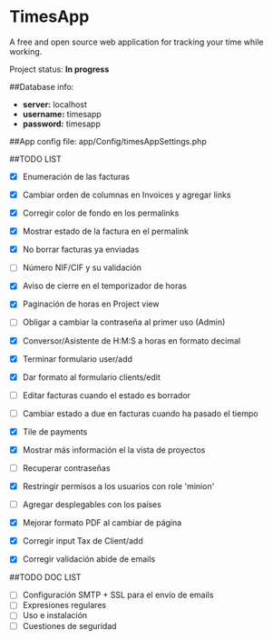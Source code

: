  TimesApp
==========

A free and open source web application for tracking your time while working.

Project status: **In progress**

##Database info:
+ __server:__ localhost
+ __username:__ timesapp
+ __password:__ timesapp

##App config file:
app/Config/timesAppSettings.php

##TODO LIST
- [x] Enumeración de las facturas
- [x] Cambiar orden de columnas en Invoices y agregar links
- [x] Corregir color de fondo en los permalinks 
- [x] Mostrar estado de la factura en el permalink
- [x] No borrar facturas ya enviadas
- [ ] Número NIF/CIF y su validación
- [x] Aviso de cierre en el temporizador de horas
- [x] Paginación de horas en Project view
- [ ] Obligar a cambiar la contraseña al primer uso (Admin)
- [x] Conversor/Asistente de H:M:S a horas en formato decimal
- [x] Terminar formulario user/add
- [x] Dar formato al formulario clients/edit
- [ ] Editar facturas cuando el estado es borrador
- [ ] Cambiar estado a due en facturas cuando ha pasado el tiempo 
- [x] Tile de payments
- [x] Mostrar más información el la vista de proyectos
- [ ] Recuperar contraseñas
- [X] Restringir permisos a los usuarios con role 'minion'
- [ ] Agregar desplegables con los países
- [x] Mejorar formato PDF al cambiar de página
- [x] Corregir input Tax de Client/add
- [x] Corregir validación abide de emails 


##TODO DOC LIST
- [ ] Configuración SMTP + SSL para el envío de emails
- [ ] Expresiones regulares
- [ ] Uso e instalación
- [ ] Cuestiones de seguridad
